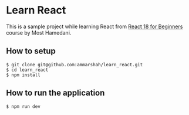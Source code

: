 # Learn React

This is a sample project while learning React from [React 18 for Beginners](https://codewithmosh.com/p/ultimate-react-part1) course by Most Hamedani.

## How to setup

```shell
$ git clone git@github.com:ammarshah/learn_react.git
$ cd learn_react
$ npm install
```

## How to run the application

```shell
$ npm run dev
```
